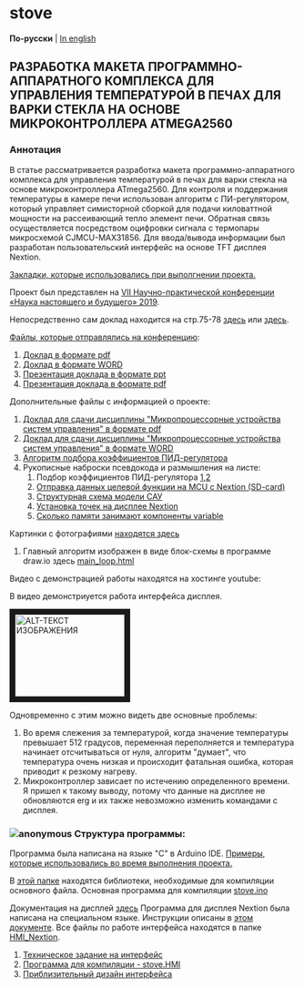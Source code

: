 # stove

**По-русски** | [In english](docs_eng/README.md)

## РАЗРАБОТКА МАКЕТА ПРОГРАММНО-АППАРАТНОГО КОМПЛЕКСА ДЛЯ УПРАВЛЕНИЯ ТЕМПЕРАТУРОЙ В ПЕЧАХ ДЛЯ ВАРКИ СТЕКЛА НА ОСНОВЕ МИКРОКОНТРОЛЛЕРА ATMEGA2560

### Аннотация 
В статье рассматривается разработка макета программно-аппаратного комплекса
 для управления температурой в печах для варки стекла на основе микроконтроллера ATmega2560. 
 Для контроля и поддержания температуры в камере печи использован алгоритм с ПИ-регулятором,
 который управляет симисторной сборкой для подачи киловаттной мощности на рассеивающий тепло
 элемент печи. Обратная связь осуществляется посредством оцифровки сигнала с термопары микросхемой 
 CJMCU-MAX31856. 
Для ввода/вывода информации был разработан пользовательский интерфейс на основе TFT дисплея Nextion. 

[Закладки, которые использовались при выполгнении проекта.](/docs/stove_bookmarks.md)

Проект был представлен на 
[VII Научно-практической конференции «Наука настоящего и будущего» 2019](https://nnb.etu.ru/postupayushhim-v-magistraturu/konferencii-predydushhih-let/vii-nauchno-prakticheskaya-konferenciya-nauka-nastoyashhego-i-budushhego-2019).

Непосредственно сам доклад находится на стр.75-78 [здесь](https://nnb.etu.ru/assets/files/rezultaty/mag/2019/tom_1_finn.pdf "Сборник материалов конференции16 – 18 мая 2019 1 Том ") 
или [здесь](/docs/report.pdf "вырезанный").

[Файлы, которые отправлялись на конференцию](/docs "открыть папку"):
1. [Доклад в формате pdf](/docs/report_full.pdf)
1. [Доклад в формате WORD](/docs/report_full.docx "открыть")
1. [Презентация доклада в формате ppt](/docs/presentation.ppt "открыть")
1. [Презентация доклада в формате pdf](/docs/presentation.pdf "открыть")

Дополнительные файлы с информацией о проекте:
1. [Доклад для сдачи дисциплины "Микропроцессорные устройства систем управления" в формате pdf](/docs/report_for_university.pdf)
1. [Доклад для сдачи дисциплины "Микропроцессорные устройства систем управления" в формате WORD](/docs/report_for_university.docx)
1. [Алгоритм подбора коэффициентов ПИД-регулятора](docs/PID_coeff_choose.php)
1. Рукописные наброски псевдокода и размышления на листе:
	1. Подбор коэффициентов ПИД-регулятора [1](docs/pseudo-code_handwritten_outline/PIR_setting1.pdf),[2](docs/pseudo-code_handwritten_outline/PIR_setting2.pdf)
	1. [Отправка данных целевой функции на MCU с Nextion (SD-card)](docs/pseudo-code_handwritten_outline/sending_target_function_data.pdf)
	2. [Структурная схема модели САУ](docs/pseudo-code_handwritten_outline/ACS_model.pdf)
	3. [Установка точек на дисплее Nextion](docs/pseudo-code_handwritten_outline/setting_point_on_Nextion.pdf)
	4. [Сколько памяти занимают компоненты variable](docs/pseudo-code_handwritten_outline/var_length_in_memory.pdf)
	
Картинки с фотографиями [находятся здесь](docs/images)

1. Главный алгоритм изображен в виде блок-схемы в программе draw.io здесь [main_loop.html](https://app.diagrams.net/#G1erNzenc1y8jMb31vDRvs-M2VeMvLVpRX) 


Видео с демонстрацией работы находятся на хостинге youtube:

В видео демонстриуется работа интерфейса дисплея.

<a href="http://www.youtube.com/watch?feature=player_embedded&v=TroMaXGrYXM" target="_blank"><img src="http://img.youtube.com/vi/TroMaXGrYXM/0.jpg" 
alt="ALT-ТЕКСТ ИЗОБРАЖЕНИЯ" width="192" height="144" border="10" /></a>

 Одновременно с этим можно видеть две основные проблемы:
1. Во время слежения за температурой, когда значение температуры превышает 512 градусов, переменная  переполняется 
и температура начинает отсчитываться от нуля, алгоритм "думает", что температура очень низкая и происходит фатальная 
ошибка, которая приводит к резкому нагреву.
2. Микроконтроллер зависает по истечению определенного времени. Я пришел к такому выводу, 
потому что данные на дисплее не обновляются erg
и их также невозможно изменить командами с дисплея. 

### <img src="https://github.com/my000own000files1/stove-master/blob/master/docs/images/icon.png" alt="anonymous" />  Структура программы:

Программа была написана на языке "C" в Arduino IDE. [Примеры, которые использовались во время выполнения проекта.](examples/README.md)

В [этой папке](/libraries) находятся библиотеки, необходимые для компиляции основного файла.
Основная программа для компиляции [stove.ino](/stove.ino)

Документация на дисплей [здесь](components/nextion_docs/The_Nextion_Editor_Guide_trans.pdf)
Программа для дисплея Nextion была написана на специальном языке. Инструкции описаны в [этом документе](components/nextion_docs/istruction_set_trans.pdf).
Все файлы по работе интерфейса находятся в папке [HMI_Nextion](/HMI_Nextion). 

1. [Техническое задание на интерфейс](HMI_Nextion/TT_interface.pdf)
2. [Программа для компиляции - stove.HMI](HMI_Nextion/stove.HMI)
3. [Приблизительный дизайн интерфейса](HMI_Nextion/images_for_HMI/first_interface.jpg)
